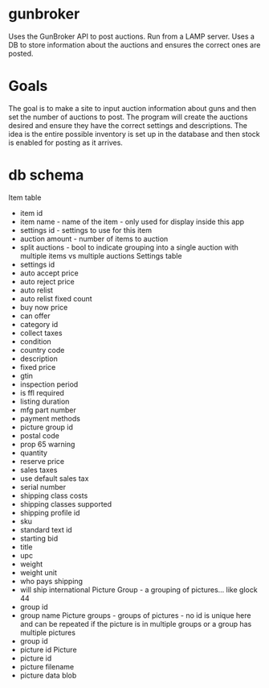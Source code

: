 # gunbroker
Uses the GunBroker API to post auctions. Run from a LAMP server. Uses a DB to store information about the auctions and ensures the correct ones are posted.

# Goals
The goal is to make a site to input auction information about guns and then set the number of auctions to post. The program will create the auctions desired and ensure they have the correct settings and descriptions. The idea is the entire possible inventory is set up in the database and then stock is enabled for posting as it arrives.


# db schema
Item table
 - item id
 - item name - name of the item - only used for display inside this app
 - settings id - settings to use for this item
 - auction amount - number of items to auction
 - split auctions - bool to indicate grouping into a single auction with multiple items vs multiple auctions
Settings table
 - settings id
 - auto accept price
 - auto reject price
 - auto relist
 - auto relist fixed count
 - buy now price
 - can offer
 - category id
 - collect taxes
 - condition
 - country code
 - description
 - fixed price
 - gtin
 - inspection period
 - is ffl required
 - listing duration
 - mfg part number
 - payment methods
 - picture group id
 - postal code
 - prop 65 warning
 - quantity
 - reserve price
 - sales taxes
 - use default sales tax
 - serial number
 - shipping class costs
 - shipping classes supported
 - shipping profile id
 - sku
 - standard text id
 - starting bid
 - title
 - upc
 - weight
 - weight unit
 - who pays shipping
 - will ship international
Picture Group - a grouping of pictures... like glock 44
 - group id
 - group name
Picture groups - groups of pictures - no id is unique here and can be repeated if the picture is in multiple groups or a group has multiple pictures
 - group id
 - picture id
Picture
 - picture id
 - picture filename
 - picture data blob
